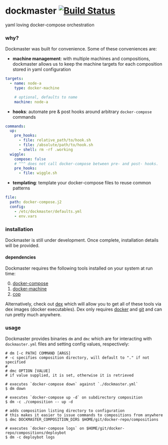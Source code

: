 # dockmaster [![Build Status](https://travis-ci.org/SamTay/dockmaster.svg?branch=master)](https://travis-ci.org/SamTay/dockmaster)
yaml loving docker-compose orchestration

### why?
Dockmaster was built for convenience. Some of these conveniences are:

- **machine management**: with multiple machines and compositions, dockmaster allows us to keep the machine targets for each composition stored in yaml configuration

 ```yaml
 targets:
   - name: node-a
     type: docker-machine
 
     # optional, defaults to name
     machine: node-a
 ```
- **hooks**: automate pre & post hooks around arbitrary `docker-compose` commands

 ```yaml
 commands:
   up:
     pre_hooks:
       - file: relative_path/to/hook.sh
       - file: /absolute/path/to/hook.sh
       - shell: rm -rf .working
   wiggle:
     compose: false
     # ^^^ does not call docker-compose between pre- and post- hooks.
     pre_hooks:
       - file: wiggle.sh
 ```
- **templating**: template your docker-compose files to reuse common patterns

 ```yaml
 file:
   path: docker-compose.j2
   config:
     - /etc/dockmaster/defaults.yml
     - env.vars
 ```

### installation
Dockmaster is still under development. Once complete, installation details will be provided.

#### dependencies
Dockmaster requires the following tools installed on your system at run time:

0. [docker-compose](https://docs.docker.com/compose/install/)
1. [docker-machine](https://docs.docker.com/machine/install-machine)
2. [cop](https://github.com/jasmith590/COP)

Alternatively, check out [dex](https://github.com/dockerland/dex) which will allow you to get all of these tools via dex images (docker executables). Dex only requires [docker](https://www.docker.com/) and [git](https://git-scm.com/) and can run pretty much anywhere.

### usage
Dockmaster provides binaries `dm` and `dmc` which are for interacting with `dockmaster.yml` files and setting config values, respectively:
```shell
# dm [-c PATH] COMMAND [ARGS]
# -c specifies composition directory, will default to "." if not specified
#
# dmc OPTION [VALUE]
# if value supplied, it is set, otherwise it is retrieved

# executes `docker-compose down` against `./dockmaster.yml`
$ dm down

# executes `docker-compose up -d` on subdirectory composition
$ dm -c ./composition -- up -d

# adds composition listing directory to configuration
# this makes it easier to issue commands to compositions from anywhere
$ dmc DOCKMASTER_COMPOSITION_DIRS $HOME/git/docker-repo/compositions

# executes `docker-compose logs` on $HOME/git/docker-repo/compositions/deploybot
$ dm -c deploybot logs
```

